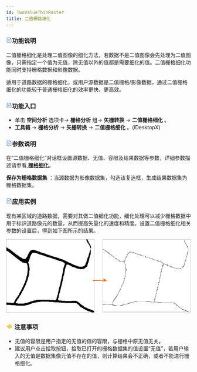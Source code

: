 ```yaml
---
id: TwoValueThinRaster
title: 二值栅格细化
---
```

### ![](../../img/read.gif)功能说明

二值栅格细化是处理二值图像的细化方法，若数据不是二值图像会先处理为二值图像，只需指定一个值为无值，除无值以外的值都是需要细化的值。二值栅格细化功能同时支持栅格数据和影像数据。

适用于道路数据的栅格细化，或用户源数据是二值栅格/影像数据，通过二值栅格细化的功能较于普通栅格细化的效率更快、更高效。

### ![](../../img/read.gif)功能入口

  * 单击 **空间分析** 选项卡-> **栅格分析** 组-> **矢栅转换** -> **二值栅格细化** 。
  * **工具箱** -> **栅格分析** -> **矢栅转换** -> **二值栅格细化** 。(iDesktopX) 

### ![](../../img/read.gif)参数说明

在“二值栅格细化”对话框设置源数据、无值、容限及结果数据等参数，详细参数描述请参看[ **栅格细化**](ThinRaster)。

**保存为栅格数据集** ：当源数据为影像数据集，勾选该复选框，生成结果数据集为栅格数据集。

### ![](../../img/read.gif)应用实例

现有某区域的道路数据，需要对其做二值细化功能，细化处理可以减少栅格数据中用于标识道路像元的数量，从而提高矢量化的速度和精度。设置二值栅格细化相关参数的设置后，得到如下图所示的结果。

![](img/TwoValueThinRasterResult3.png)  

  
### ![](../../img/note.png)注意事项

  * 无值的容限是用户指定的无值的值的容限，与栅格中原无值无关。
  * 建议用户点击拾取按钮，拾取已打开的栅格数据集的值设置“无值”，若用户输入的无值是数据集像元值不存在的值，则计算结果会不正确，或者不能进行栅格细化。
